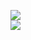 [![](https://img.shields.io/badge/Made%20With-Github%20Spray-lightgrey.svg?style=for-the-badge&logo=github)](https://github.com/Annihil/github-spray#25382)  
[![](https://i.imgur.com/2DrTn0Z.gif)](https://github.com/Annihil/github-spray)